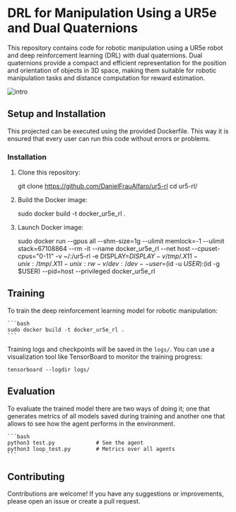 # DRL for Manipulation Using a UR5e and Dual Quaternions

This repository contains code for robotic manipulation using a UR5e robot and deep reinforcement learning (DRL) with dual quaternions. Dual quaternions provide a compact and efficient representation for the position and orientation of objects in 3D space, making them suitable for robotic manipulation tasks and distance computation for reward estimation.

![intro](https://github.com/DanielFrauAlfaro/ur5-rl/assets/98766327/2e3998f9-636a-4b82-b99c-48a1b9cbff76)


## Setup and Installation

This projected can be executed using the provided Dockerfile. This way it is ensured that every user can run this code without errors or problems.

### Installation

1. Clone this repository:

    
    git clone https://github.com/DanielFrauAlfaro/ur5-rl
    cd ur5-rl/
    

2. Build the Docker image:

    
    sudo docker build -t docker_ur5e_rl .
    

3. Launch Docker image:

    
    sudo docker run --gpus all --shm-size=1g --ulimit memlock=-1 --ulimit stack=67108864 --rm -it --name docker_ur5e_rl --net host --cpuset-cpus="0-11" -v ~/:/ur5-rl -e DISPLAY=$DISPLAY -v /tmp/.X11-unix:/tmp/.X11-unix:rw -v /dev:/dev --user=$(id -u $USER):$(id -g $USER) --pid=host --privileged docker_ur5e_rl
    

## Training

To train the deep reinforcement learning model for robotic manipulation:

    ```bash
    sudo docker build -t docker_ur5e_rl .
    ```

Training logs and checkpoints will be saved in the `logs/`. You can use a visualization tool like TensorBoard to monitor the training progress:

    
    tensorboard --logdir logs/
   

## Evaluation

To evaluate the trained model there are two ways of doing it; one that generates metrics of all models saved during training and another one that allows to see how the agent performs in the environment.

    ```bash
    python3 test.py             # See the agent
    python3 loop_test.py        # Metrics over all agents
    ```

## Contributing

Contributions are welcome! If you have any suggestions or improvements, please open an issue or create a pull request.
